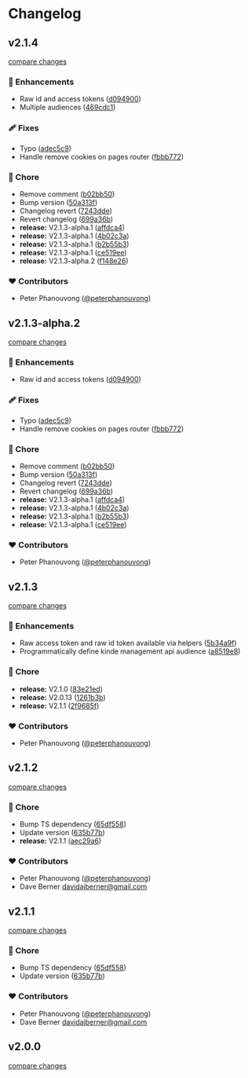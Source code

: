 # Changelog

## v2.1.4

[compare changes](https://github.com/kinde-oss/kinde-auth-nextjs/compare/v2.1.3-alpha.1...v2.1.4)

### 🚀 Enhancements

- Raw id and access tokens ([d094900](https://github.com/kinde-oss/kinde-auth-nextjs/commit/d094900))
- Multiple audiences ([469cdc1](https://github.com/kinde-oss/kinde-auth-nextjs/commit/469cdc1))

### 🩹 Fixes

- Typo ([adec5c9](https://github.com/kinde-oss/kinde-auth-nextjs/commit/adec5c9))
- Handle remove cookies on pages router ([fbbb772](https://github.com/kinde-oss/kinde-auth-nextjs/commit/fbbb772))

### 🏡 Chore

- Remove comment ([b02bb50](https://github.com/kinde-oss/kinde-auth-nextjs/commit/b02bb50))
- Bump version ([50a313f](https://github.com/kinde-oss/kinde-auth-nextjs/commit/50a313f))
- Changelog revert ([7243dde](https://github.com/kinde-oss/kinde-auth-nextjs/commit/7243dde))
- Revert changelog ([699a36b](https://github.com/kinde-oss/kinde-auth-nextjs/commit/699a36b))
- **release:** V2.1.3-alpha.1 ([affdca4](https://github.com/kinde-oss/kinde-auth-nextjs/commit/affdca4))
- **release:** V2.1.3-alpha.1 ([4b02c3a](https://github.com/kinde-oss/kinde-auth-nextjs/commit/4b02c3a))
- **release:** V2.1.3-alpha.1 ([b2b55b3](https://github.com/kinde-oss/kinde-auth-nextjs/commit/b2b55b3))
- **release:** V2.1.3-alpha.1 ([ce519ee](https://github.com/kinde-oss/kinde-auth-nextjs/commit/ce519ee))
- **release:** V2.1.3-alpha.2 ([f148e26](https://github.com/kinde-oss/kinde-auth-nextjs/commit/f148e26))

### ❤️ Contributors

- Peter Phanouvong ([@peterphanouvong](http://github.com/peterphanouvong))

## v2.1.3-alpha.2

[compare changes](https://github.com/kinde-oss/kinde-auth-nextjs/compare/v2.1.3-alpha.1...v2.1.3-alpha.2)

### 🚀 Enhancements

- Raw id and access tokens ([d094900](https://github.com/kinde-oss/kinde-auth-nextjs/commit/d094900))

### 🩹 Fixes

- Typo ([adec5c9](https://github.com/kinde-oss/kinde-auth-nextjs/commit/adec5c9))
- Handle remove cookies on pages router ([fbbb772](https://github.com/kinde-oss/kinde-auth-nextjs/commit/fbbb772))

### 🏡 Chore

- Remove comment ([b02bb50](https://github.com/kinde-oss/kinde-auth-nextjs/commit/b02bb50))
- Bump version ([50a313f](https://github.com/kinde-oss/kinde-auth-nextjs/commit/50a313f))
- Changelog revert ([7243dde](https://github.com/kinde-oss/kinde-auth-nextjs/commit/7243dde))
- Revert changelog ([699a36b](https://github.com/kinde-oss/kinde-auth-nextjs/commit/699a36b))
- **release:** V2.1.3-alpha.1 ([affdca4](https://github.com/kinde-oss/kinde-auth-nextjs/commit/affdca4))
- **release:** V2.1.3-alpha.1 ([4b02c3a](https://github.com/kinde-oss/kinde-auth-nextjs/commit/4b02c3a))
- **release:** V2.1.3-alpha.1 ([b2b55b3](https://github.com/kinde-oss/kinde-auth-nextjs/commit/b2b55b3))
- **release:** V2.1.3-alpha.1 ([ce519ee](https://github.com/kinde-oss/kinde-auth-nextjs/commit/ce519ee))

### ❤️ Contributors

- Peter Phanouvong ([@peterphanouvong](http://github.com/peterphanouvong))

## v2.1.3

[compare changes](https://github.com/kinde-oss/kinde-auth-nextjs/compare/v2.1.2...v2.1.3)

### 🚀 Enhancements

- Raw access token and raw id token available via helpers ([5b34a9f](https://github.com/kinde-oss/kinde-auth-nextjs/commit/5b34a9f))
- Programmatically define kinde management api audience ([a8519e8](https://github.com/kinde-oss/kinde-auth-nextjs/commit/a8519e8))

### 🏡 Chore

- **release:** V2.1.0 ([83e21ed](https://github.com/kinde-oss/kinde-auth-nextjs/commit/83e21ed))
- **release:** V2.0.13 ([1261b3b](https://github.com/kinde-oss/kinde-auth-nextjs/commit/1261b3b))
- **release:** V2.1.1 ([2f9685f](https://github.com/kinde-oss/kinde-auth-nextjs/commit/2f9685f))

### ❤️ Contributors

- Peter Phanouvong ([@peterphanouvong](http://github.com/peterphanouvong))

## v2.1.2

[compare changes](https://github.com/kinde-oss/kinde-auth-nextjs/compare/v2.1.0...v2.1.2)

### 🏡 Chore

- Bump TS dependency ([65df558](https://github.com/kinde-oss/kinde-auth-nextjs/commit/65df558))
- Update version ([635b77b](https://github.com/kinde-oss/kinde-auth-nextjs/commit/635b77b))
- **release:** V2.1.1 ([aec29a6](https://github.com/kinde-oss/kinde-auth-nextjs/commit/aec29a6))

### ❤️ Contributors

- Peter Phanouvong ([@peterphanouvong](http://github.com/peterphanouvong))
- Dave Berner <davidajberner@gmail.com>

## v2.1.1

[compare changes](https://github.com/kinde-oss/kinde-auth-nextjs/compare/v2.1.0...v2.1.1)

### 🏡 Chore

- Bump TS dependency ([65df558](https://github.com/kinde-oss/kinde-auth-nextjs/commit/65df558))
- Update version ([635b77b](https://github.com/kinde-oss/kinde-auth-nextjs/commit/635b77b))

### ❤️ Contributors

- Peter Phanouvong ([@peterphanouvong](http://github.com/peterphanouvong))
- Dave Berner <davidajberner@gmail.com>

## v2.0.0

[compare changes](https://github.com/kinde-oss/kinde-auth-nextjs/compare/v2.0.0-alpha.2...v2.0.0)
